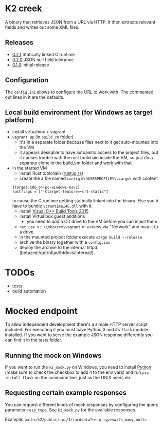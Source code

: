 # K2 creek
A binary that retrieves JSON from a URL via HTTP. It then extracts relevant fields and writes out some XML files.

## Releases

* [0.2.1](https://httpd.ehex.de/internal/k2creek/k2creek-0.2.1.zip) Statically linked C runtime
* [0.2.0](https://httpd.ehex.de/internal/k2creek/egk_xml_dump-0.2.0.zip) JSON null field tolerance
* [0.1.0](https://httpd.ehex.de/internal/k2creek/egk_xml_dump-0.1.0.zip) Initial release

## Configuration
The `config.ini` allows to configure the URL to work with. The commented out lines in it are the defaults.

## Local build environment (for Windows as target platform)
* install virtualbox + vagrant
* `vagrant up` (in `build_vm` folder)
  * it's in a separate folder because files next to it get auto-mounted into the VM
  * it appears desirable to have autoamtic access to the project files, but it causes trouble with the rust toolchain inside the VM, so just do a separate clone in the build_vm folder and work with that
* in the started VM
  * install Rust toolchain ([rustup.rs](https://rustup.rs/))
  * create the a file named `config` in `%USERPROFILE%\.cargo\` with content
  ```
  [target.x86_64-pc-windows-msvc]
  rustflags = ["-Ctarget-feature=+crt-static"]
  ```
  to cause the C runtime getting statically linked into the binary. Else you'd have to bundle `vcruntime140.dll` with it.
  * install [Visual C++ Build Tools 2015](http://landinghub.visualstudio.com/visual-cpp-build-tools)
  * install Virtualbox guest additions
     * you need to add a CD drive to the VM before you can inject them
  * `net use x: \\vboxsrv\vagrant` or access via "Network" and map it to a drive
  * in the mounted project folder execute `cargo build --release`
  * archive the binary together with a `config.ini`
  * deploy the archive to the internal httpd (betazed:/opt/httpd/htdocs/internal/)

# TODOs
* tests
* build automation

# Mocked endpoint
To allow independent development there's a simple HTTP server script included. For executing it you must have Python 3 and its `flask` module installed. If you want to serve the example JSON response differently you can find it in the tests folder.

## Running the mock on Windows
If you want to run the `k2_mock.py` on Windows, you need to install [Python](https://www.python.org/downloads/release) (make sure to check the checkbox to add it to the env vars) and run `pip install flask` on the command line, just as the UNIX users do.

## Requesting certain example responses
You can request different kinds of mock responses by configuring the query parameter `resp_type`. See `k2_mock.py` for the available responses.

Example: `path=/k2/public/api/1/carddata?resp_type=with_many_nulls`
